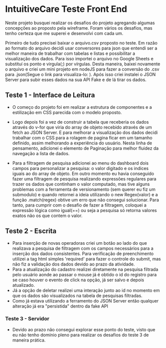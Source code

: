 # IntuitiveCare Teste Front End

Neste projeto busquei realizar os desafios do projeto agregando algumas concepções ao proposto pela wireframe. Foram vários os desafios, mas tenho certeza que me superei e desenvolvi com cada um.

Primeiro de tudo precisei baixar o arquivo.csv proposto no teste. Em razão ao formato do arquivo decidi usar conversores para json que entendi ser a melhor maneira de trabalhar com tabelas e listas e possibilitar a visualização dos dados. Para isso importei o arquivo no Google Sheets e substituí os ponto e virgula(;) por vírgulas. Desta maneira, baixei novamente o arquivo e criei um mini projeto em nodeJS para fazer a conversão do .csv para .json(Segue o link para visualiza-lo: ). Após isso criei instalei o JSON Server para subir esses dados na sua API Fake e de lá tirar os dados.
## Teste 1 - Interface de Leitura

* O começo do projeto foi em realizar a estrutura de componentes e a estilização em CSS parecida com o modelo proposto.

* Logo depois foi a vez de construir a tabela que receberia os dados através do v-for que viria do array de objeto recebido através de um fetch ao JSON Server. E para melhorar a visualização dos dados decidi trabalhar com o CSS para a rolagem de pagina ficar em um tamanho definido, assim melhorando a experiência do usuário. Nesta linha de pensamento, adicionei o elemento de Paginação para melhor fluidez da navegação a lista de dados.
  
* Para a filtragem de pesquisa adicionei ao menu do dashboard dois campos para personalizar a pesquisa: o valor digitado e os indices iguais ao do array de objeto. Em outro momento eu havia conseguido fazer uma filtragem de pesquisa realizando expressões regulares para trazer os dados que continham o valor computado, mas tive alguns problemas com a ferramenta de versionamento (sem querer eu fiz um submodulo) e quando retornei a ideia utilizando o new Regex(valor) e a função .match(regex) obtive um erro que não consegui solucionar. Para tanto, para cumprir com o desafio de fazer a filtragem, coloquei a expressão lógica como igual(==) ou seja a pesquisa só retorna valores exatos não os que contem o valor.


## Teste 2 - Escrita

* Para inserção de novas operadoras criei um botão ao lado do que realizava a pesquisa de filtragem com os campos necessários para a inserção dos dados consistentes. Para verificação de preenchimento utilizei a tag html simples 'required' para fazer o controle do submit, mas não fiz a validação dos dados devido ao prazo da atividade.
* Para a atualização do cadastro realizei diretamente na pesquisa filtrada pelo usuário aonde ao passar o mouse já é obtido o id do registro para se caso houver o evento de click na opção, já ser salvo e depois atualizado. 
* Já a opção de deletar realizei uma interação junto ao id no momento em que os dados são visualizados na tabela de pesquisas filtradas.
* Como já estava utilizando a ferramento do JSON Server então qualquer alteração já era "persistida" dentro da fake API

### Teste 3 - Servidor

* Devido ao prazo não consegui explorar esse ponto do teste, visto que eu não tenho domínio pleno para realizar os desafios do teste 3 de maneira prática.

